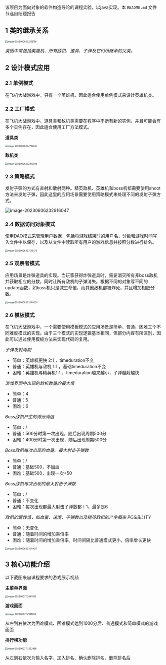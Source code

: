 该项目为面向对象的软件构造导论的课程实验，以java实现。本 `README.md` 文件节选自结题报告

## 1 类的继承关系

<img src="assets/image-20230606232516156.png" alt="image-20230606232516156" style="zoom: 50%;" />

*类图中需包括英雄机、所有敌机、道具、子弹及它们所继承的父类。*



## 2 设计模式应用

### 2.1 单例模式

在飞机大战游戏中，只有一个英雄机，因此适合使用单例模式来设计英雄机类。

### 2.2 工厂模式

在飞机大战游戏中，道具类和敌机类需要在程序中不断有新的实例，并且可能会有多个实例存在，因此适合使用工厂方法模式。

**道具类**

<img src="assets/image-20230606232719730.png" alt="image-20230606232719730" style="zoom:50%;" />

**敌机类**

<img src="assets/image-20230606232819098.png" alt="image-20230606232819098" style="zoom:50%;" />

### 2.3 策略模式

发射子弹的方式有直射和散射两种。精英敌机、英雄机和boss机都需要使用shoot方法来发射子弹，因此这里的应用场景需要使用策略模式来处理不同的发射子弹方式。

![image-20230606232916047](assets/image-20230606232916047.png)

### 2.4 数据访问对象模式

使用DAO模式来管理用户数据，包括将游戏结束时的用户名、分数和游戏时间写入文件中以保存，以及从文件中读取所有用户的游戏信息并按照分数进行排名。

<img src="assets/image-20230606233133473.png" alt="image-20230606233133473" style="zoom:50%;" />

### 2.5 观察者模式

应用场景是炸弹道具的实现。当玩家获得炸弹道具时，需要消灭所有非boss敌机并获取相应的分数，同时让所有敌机的子弹消失。根据不同的对象写不同的update函数，如boss机只是减生命值，而其他敌机都被炸死，并且增加相应分数。

<img src="assets/image-20230606233248620.png" alt="image-20230606233248620" style="zoom:50%;" />

### 2.6 模板模式

在飞机大战游戏中，一个需要使用模板模式的应用场景是简单、普通、困难三个不同难度模式的实现。由于三个模式的实现逻辑基本相同，但部分内容有所区别，因此可以通过使用模板方法来实现代码的复用。

*子弹发射周期*

- 简单：英雄机更快 2:1 ，timeduration不变
- 普通：英雄机与敌机 1:1 ，基础timeduration不变
- 困难：英雄机与精英机1:1 ，timeduration越来越小，子弹越射越快 

*游戏界面中出现的敌机数量的最大值*

- 简单：4 
- 普通：5 
- 困难：6

*Boss敌机产生的得分阈值*

- 简单：/
- 普通：500分时第一次出现，随后出现周期500分
- 困难：400分时第一次出现，随后出现周期500分

*Boss敌机每次出现的血量、最大射击子弹数*

- 简单：/
- 普通：基础500，不加血
- 困难：基础500，出现一次+50

*Boss敌机每次出现的最大射击子弹数*

- 简单：/
- 普通：不变化
- 困难：每次出现都最大射击子弹数都＋1，最多是6

*敌机的属性值，如血量、速度、子弹数以及精英敌机的产生概率 POSIBILITY*

- 简单：无变化
- 普通：随着时间的增加乘倍率
- 困难：随着时间的增加乘倍率，时间间隔比普通模式更小，倍率增长更快

 

<img src="assets/image-20230606233449011.png" alt="image-20230606233449011" style="zoom: 50%;" />

 



 ## 3 核心功能介绍

以下截图来自课程要求的游戏展示视频

**主菜单界面**

<img src="assets/image-20230607112849155.png" alt="image-20230607112849155" style="zoom:50%;" />



**游戏画面**

<img src="assets/image-20230607112918962.png" alt="image-20230607112918962" style="zoom:50%;" />

从左到右依次为困难模式、困难模式达到1000分后、普通模式和简单模式的游戏画面



**排行榜功能**

<img src="assets/image-20230607113232966.png" alt="image-20230607113232966" style="zoom:50%;" />

从左到右依次为输入名字、加入排名、确认删除排名、删除排名后
